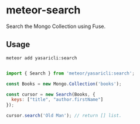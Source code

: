 # meteor-search
Search the Mongo Collection using Fuse.

## Usage

    meteor add yasaricli:search

```javascript

import { Search } from 'meteor/yasaricli:search';

const Books = new Mongo.Collection('books');

const cursor = new Search(Books, { 
  keys: ["title", "author.firstName"]
});

cursor.search('Old Man'); // return [] list.
```
